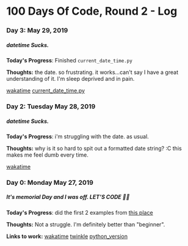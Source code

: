 # 100 Days Of Code, Round 2 - Log


### Day 3: May 29, 2019
##### datetime Sucks.

**Today's Progress**: Finished `current_date_time.py`

**Thoughts:** the date. so frustrating. it works...can't say I have a great understanding of it. I'm sleep deprived and in pain.

[wakatime](https://wakatime.com/dashboard/day?date=2019-05-29)
[current_date_time.py](https://github.com/bekabug/learningpython/blob/master/current_date_time.py)

### Day 2: Tuesday May 28, 2019
##### datetime Sucks.

**Today's Progress**: i'm struggling with the date. as usual.

**Thoughts:** why is it so hard to spit out a formatted date string? :C this makes me feel dumb every time.

[wakatime](https://wakatime.com/dashboard/day?date=2019-05-28)

### Day 0: Monday May 27, 2019
##### It's memorial Day and I was off. LET'S CODE 👩‍💻

**Today's Progress**: did the first 2 examples from [this place](https://www.w3resource.com/python-exercises/python-basic-exercises.php)

**Thoughts:** Not a struggle. I'm definitely better than "beginner".

**Links to work:** 
[wakatime](https://wakatime.com/dashboard/day?date=2019-05-27)
[twinkle](https://github.com/bekabug/learningpython/blob/master/twinkle.py)
[python_version](https://github.com/bekabug/learningpython/blob/master/python_version.py)
